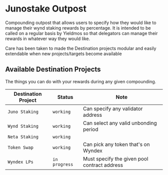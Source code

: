 # Junostake Outpost

Compounding outpost that allows users to specify how they would like to manage their wynd staking rewards by percentage. It is intended to be called on a regular basis by Yieldmos so that delegators can manage their rewards in whatever way they would like.

Care has been taken to made the Destination projects modular and easily extendable when new projects/targets become available

## Available Destination Projects

The things you can do with your rewards during any given compounding.

| Destination Project | Status        | Note                                         |
| ------------------- | ------------- | -------------------------------------------- |
| `Juno Staking`      | `working`     | Can specify any validator address            |
| `Wynd Staking`      | `working`     | Can select any valid unbonding period        |
| `Neta Staking`      | `working`     |                                              |
| `Token Swap`        | `working`     | Can pick any token that's on Wyndex          |
| `Wyndex LPs`        | `in progress` | Must specify the given pool contract address |
